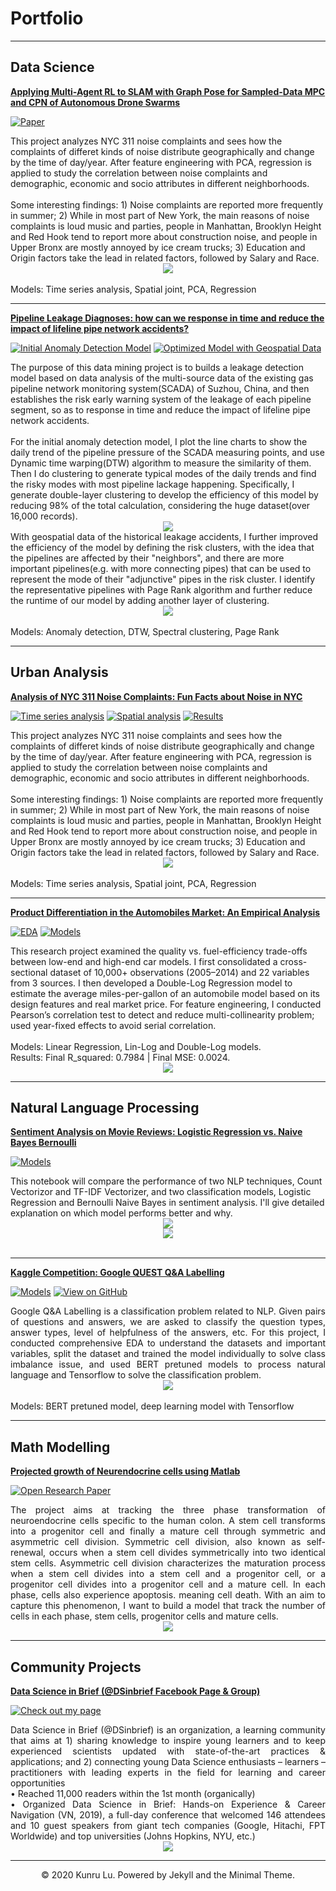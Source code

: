 # Portfolio
---
## Data Science

[**Applying Multi-Agent RL to SLAM with Graph Pose for Sampled-Data MPC and CPN of Autonomous Drone Swarms**](https://yuejinyz.github.io/2020CapstoneProject.github.io/index.html)

[![Paper](https://img.shields.io/badge/PDF-Open_Research_Paper-blue?logo=adobe-acrobat-reader&logoColor=white)](https://github.com/carajumpshigh/kunrulu.github.io/blob/master/Capstone___Final_Report.pdf)

<div> This project analyzes NYC 311 noise complaints and sees how the complaints of differet kinds of noise distribute geographically and change by the time of day/year. After feature engineering with PCA, regression is applied to study the correlation between noise complaints and demographic, economic and socio attributes in different neighborhoods.
</div>
<br>
Some interesting findings: 1) Noise complaints are reported more frequently in summer; 2) While in most part of New York, the main reasons of noise complaints is loud music and parties, people in Manhattan, Brooklyn Height and Red Hook tend to report more about construction noise, and people in Upper Bronx are mostly annoyed by ice cream trucks; 3) Education and Origin factors take the lead in related factors, followed by Salary and Race.<br>
</div>
<center><img src="images/Workflow_NYCNoise_model.jpg"/></center> 
<br>
Models: Time series analysis, Spatial joint, PCA, Regression
<br>
  
---
[**Pipeline Leakage Diagnoses: how can we response in time and reduce the impact of lifeline pipe network accidents?**](https://github.com/carajumpshigh/Pipeline_Leakage_Diagnosis_based_on_Data_Monitoring_and_Machine_Learning)

[![Initial Anomaly Detection Model](https://img.shields.io/badge/Python-%20Initial%20Model-blue?logo=Python)](https://github.com/carajumpshigh/Pipeline_Leakage_Diagnosis_based_on_Data_Monitoring_and_Machine_Learning/blob/master/main_1.py)
[![Optimized Model with Geospatial Data](https://img.shields.io/badge/Python-%20Optimized%20Model%20with%20Geospatial%20Data-blue?logo=Python)](https://github.com/carajumpshigh/Pipeline_Leakage_Diagnosis_based_on_Data_Monitoring_and_Machine_Learning/blob/master/main_2.py)

<div> The purpose of this data mining project is to builds a leakage detection model based on data analysis of the multi-source data of the existing gas pipeline network monitoring system(SCADA) of Suzhou, China, and then establishes the risk early warning system of the leakage of each pipeline segment, so as to response in time and reduce the impact of lifeline pipe network accidents.
</div>
<br>
For the initial anomaly detection model, I plot the line charts to show the daily trend of the pipeline pressure of the SCADA measuring points, and use Dynamic time warping(DTW) algorithm to measure the similarity of them. Then I do clustering to generate typical modes of the daily trends and find the risky modes with most pipeline lackage happening. Specifically, I generate double-layer clustering to develop the efficiency of this model by reducing 98% of the total calculation, considering the huge dataset(over 16,000 records).
<br>
<center><img src="images/Leakage Diagnosis Model.png"/></center>
With geospatial data of the historical leakage accidents, I further improved the efficiency of the model by defining the risk clusters, with the idea that the pipelines are affected by their "neighbors", and there are more important pipelines(e.g. with more connecting pipes) that can be used to represent the mode of their "adjunctive" pipes in the risk cluster. I identify the representative pipelines with Page Rank algorithm and further reduce the runtime of our model by adding another layer of clustering.
<center><img src="images/Leakage Diagnosis Model with Spatial Info.png"/></center>
<br>
Models: Anomaly detection, DTW, Spectral clustering, Page Rank
<br>

---
## Urban Analysis


[**Analysis of NYC 311 Noise Complaints: Fun Facts about Noise in NYC**](https://github.com/carajumpshigh/Analysis_of_NYC_Noise_Complaints)

[![Time series analysis](https://img.shields.io/badge/Jupyter-%20Time%20Series%20Analysis-blue?logo=Jupyter)](https://github.com/carajumpshigh/Analysis_of_NYC_Noise_Complaints/blob/master/Noise_Complaints_Time_Analysis.ipynb)
[![Spatial analysis](https://img.shields.io/badge/Jupyter-%20Spatials%20Analysis-blue?logo=Jupyter)](https://github.com/carajumpshigh/Analysis_of_NYC_Noise_Complaints/blob/master/Noise%20Category%20Analysis.ipynb)
[![Results](https://img.shields.io/badge/Images-%20Results-blue?logo=Github)](https://github.com/carajumpshigh/Analysis_of_NYC_Noise_Complaints/tree/master/result_img)

<div> This project analyzes NYC 311 noise complaints and sees how the complaints of differet kinds of noise distribute geographically and change by the time of day/year. After feature engineering with PCA, regression is applied to study the correlation between noise complaints and demographic, economic and socio attributes in different neighborhoods.
</div>
<br>
Some interesting findings: 1) Noise complaints are reported more frequently in summer; 2) While in most part of New York, the main reasons of noise complaints is loud music and parties, people in Manhattan, Brooklyn Height and Red Hook tend to report more about construction noise, and people in Upper Bronx are mostly annoyed by ice cream trucks; 3) Education and Origin factors take the lead in related factors, followed by Salary and Race.<br>
</div>
<center><img src="images/Workflow_NYCNoise_model.jpg"/></center> 
<br>
Models: Time series analysis, Spatial joint, PCA, Regression
<br>
  
---
[**Product Differentiation in the Automobiles Market: An Empirical Analysis**](https://github.com/Emmyphung/car_models/blob/master/README.md)

[![EDA](https://img.shields.io/badge/Jupyter-Stock_analysis_with_interative_charts-blue?logo=Jupyter)](https://github.com/Emmyphung/car_models/blob/master/car_EDA.ipynb)
[![Models](https://img.shields.io/badge/Jupyter-Stock_prediction-blue?logo=Jupyter)](https://github.com/Emmyphung/car_models/blob/master/car_modelling.ipynb)

<div> This research project examined the quality vs. fuel-efficiency trade-offs between low-end and high-end car models. I first consolidated a cross-sectional dataset of 10,000+ observations (2005–2014) and 22 variables from 3 sources. I then developed a Double-Log Regression model to estimate the average miles-per-gallon of an automobile model based on its design features and real market price. 
For feature engineering, I conducted Pearson’s correlation test to detect and reduce multi-collinearity problem; used year-fixed effects to avoid serial correlation. 
<br>
<br>
Models: Linear Regression, Lin-Log and Double-Log models.<br>
Results: Final R_squared: 0.7984 | Final MSE: 0.0024.
<br>
</div>
<center><img src="images/Car_model_corrplot.png"/></center> 

---
## Natural Language Processing

[**Sentiment Analysis on Movie Reviews: Logistic Regression vs. Naive Bayes Bernoulli**](https://github.com/Emmyphung/Sentiment-Analysis)

[![Models](https://img.shields.io/badge/Jupyter-Models-blue?logo=Jupyter)](https://github.com/Emmyphung/Sentiment-Analysis/blob/master/Sentiment%20Analysis%20-%20NLP%20and%20Logistic%20Regression.ipynb)

<div> This notebook will compare the performance of two NLP techniques, Count Vectorizor and TF-IDF Vectorizer, and two classification models, Logistic Regression and Bernoulli Naive Bayes in sentiment analysis. I'll give detailed explanation on which model performs better and why.
</div>
<center><img src="images/Sentiment_analysis.png"/></center> 
<center><img src="images/Sentiment_analysis_math3.png"/></center> 
<br>

---
[**Kaggle Competition: Google QUEST Q&A Labelling**](https://github.com/JasonZhangzy1757/Kaggle_Google_QUEST_QA_Labeling)

[![Models](https://img.shields.io/badge/Jupyter-Models-blue?logo=Jupyter)](https://github.com/JasonZhangzy1757/Kaggle_Google_QUEST_QA_Labeling/blob/master/200128_bert-tf2_treat_question_type_spelling_Cara.ipynb)
[![View on GitHub](https://img.shields.io/badge/GitHub-View_on_GitHub-blue?logo=GitHub)](https://github.com/JasonZhangzy1757/Kaggle_Google_QUEST_QA_Labeling)


<div style="text-align: justify"> Google Q&A Labelling is a classification problem related to NLP. Given pairs of questions and answers, we are asked to classify the question types, answer types, level of helpfulness of the answers, etc. For this project, I conducted comprehensive EDA to understand the datasets and important variables, split the dataset and trained the model individually to solve class imbalance issue, and used BERT pretuned models to process natural language and Tensorflow to solve the classification problem.
</div>
<center><img src="images/Google_Quest_QA.png"/></center>
<br>
Models: BERT pretuned model, deep learning model with Tensorflow

---
## Math Modelling

[**Projected growth of Neurendocrine cells using Matlab**](https://github.com/Emmyphung/Neurendocrine-cells)

[![Open Research Paper](https://img.shields.io/badge/PDF-Open_Research_Paper-blue?logo=adobe-acrobat-reader&logoColor=white)](https://github.com/Emmyphung/Neurendocrine-cells/blob/master/Project%20Write-up_My%20Phung.pdf)

<div style="text-align: justify">The project aims at tracking the three phase transformation of neuroendocrine cells specific to the human colon. A stem cell transforms into a progenitor cell and finally a mature cell through symmetric and asymmetric cell division. Symmetric cell division, also known as self-renewal, occurs when a stem cell divides symmetrically into two identical stem cells. Asymmetric cell division characterizes the maturation process when a stem cell divides into a stem cell and a progenitor cell, or a progenitor cell divides into a progenitor cell and a mature cell. In each phase, cells also experience apoptosis. meaning cell death. With an aim to capture this phenomenon, I want to build a model that track the number of cells in each phase, stem cells, progenitor cells and mature cells.
</div>
<center><img src="images/Neucell.png"/></center>

---
## Community Projects

[**Data Science in Brief (@DSinbrief Facebook Page & Group)**](https://www.facebook.com/DSinbrief/)

[![Check out my page](https://img.shields.io/badge/Facebook-View_My_Page-blue?logo=facebook)](https://www.facebook.com/DSinbrief/)

<div style="text-align: justify"> Data Science in Brief (@DSinbrief) is an organization, a learning community that aims at 1) sharing knowledge to inspire young learners and to keep experienced scientists updated with state-of-the-art practices & applications; and 2) connecting young Data Science enthusiasts – learners – practitioners with leading experts in the field for learning and career opportunities
<br>
• Reached 11,000 readers within the 1st month (organically)<br>
• Organized Data Science in Brief: Hands-on Experience & Career Navigation (VN, 2019), a full-day conference that welcomed 146 attendees and 10 guest speakers from giant tech companies (Google, Hitachi, FPT Worldwide) and top universities (Johns Hopkins, NYU, etc.)
</div>
<center><img src="images/DSinbrief_event.png"/></center>
 
---

<center>© 2020 Kunru Lu. Powered by Jekyll and the Minimal Theme.</center>
